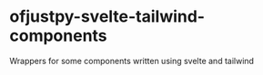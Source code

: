# ofjustpy-svelte-tailwind-components
Wrappers for some components written using svelte and tailwind
